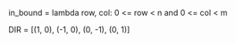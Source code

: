 in_bound = lambda row, col: 0 <= row < n and 0 <= col < m

DIR = [(1, 0), (-1, 0), (0, -1),  (0, 1)]